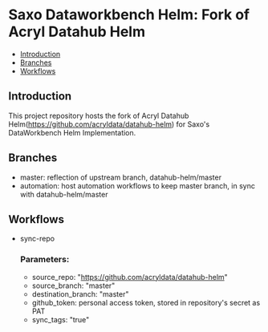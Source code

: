 # Saxo Dataworkbench Helm: Fork of Acryl Datahub Helm
- [Introduction](#introduction)
- [Branches](#branches)
- [Workflows](#workflows)

## Introduction
This project repository hosts the fork of Acryl Datahub Helm(https://github.com/acryldata/datahub-helm) for Saxo's DataWorkbench Helm Implementation.

## Branches
- master: reflection of upstream branch, datahub-helm/master
- automation: host automation workflows to keep master branch, in sync with datahub-helm/master

## Workflows
- sync-repo 
  ### Parameters:
  - source_repo: "https://github.com/acryldata/datahub-helm"
  - source_branch: "master"
  - destination_branch: "master"
  - github_token: personal access token, stored in repository's secret as PAT
  - sync_tags: "true"
